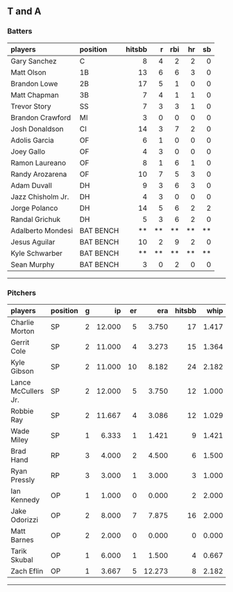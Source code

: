 ## T and A

### Batters

 
|players           |position  | hitsbb|  r| rbi| hr| sb| 
|:-----------------|:---------|------:|--:|---:|--:|--:| 
|Gary Sanchez      |C         |      8|  4|   2|  2|  0| 
|Matt Olson        |1B        |     13|  6|   6|  3|  0| 
|Brandon Lowe      |2B        |     17|  5|   1|  0|  0| 
|Matt Chapman      |3B        |      7|  4|   1|  1|  0| 
|Trevor Story      |SS        |      7|  3|   3|  1|  0| 
|Brandon Crawford  |MI        |      3|  0|   0|  0|  0| 
|Josh Donaldson    |CI        |     14|  3|   7|  2|  0| 
|Adolis Garcia     |OF        |      6|  1|   0|  0|  0| 
|Joey Gallo        |OF        |      4|  3|   0|  0|  0| 
|Ramon Laureano    |OF        |      8|  1|   6|  1|  0| 
|Randy Arozarena   |OF        |     10|  7|   5|  3|  0| 
|Adam Duvall       |DH        |      9|  3|   6|  3|  0| 
|Jazz Chisholm Jr. |DH        |      4|  3|   0|  0|  0| 
|Jorge Polanco     |DH        |     14|  5|   6|  2|  2| 
|Randal Grichuk    |DH        |      5|  3|   6|  2|  0| 
|Adalberto Mondesi |BAT BENCH |     **| **|  **| **| **| 
|Jesus Aguilar     |BAT BENCH |     10|  2|   9|  2|  0| 
|Kyle Schwarber    |BAT BENCH |     **| **|  **| **| **| 
|Sean Murphy       |BAT BENCH |      3|  0|   2|  0|  0| 


* * *

### Pitchers

 
|players             |position |  g|     ip| er|    era| hitsbb|  whip| so|  w| sv| 
|:-------------------|:--------|--:|------:|--:|------:|------:|-----:|--:|--:|--:| 
|Charlie Morton      |SP       |  2| 12.000|  5|  3.750|     17| 1.417| 16|  1|  0| 
|Gerrit Cole         |SP       |  2| 11.000|  4|  3.273|     15| 1.364| 19|  1|  0| 
|Kyle Gibson         |SP       |  2| 11.000| 10|  8.182|     24| 2.182|  6|  0|  0| 
|Lance McCullers Jr. |SP       |  2| 12.000|  5|  3.750|     12| 1.000| 18|  1|  0| 
|Robbie Ray          |SP       |  2| 11.667|  4|  3.086|     12| 1.029| 12|  1|  0| 
|Wade Miley          |SP       |  1|  6.333|  1|  1.421|      9| 1.421|  8|  1|  0| 
|Brad Hand           |RP       |  3|  4.000|  2|  4.500|      6| 1.500|  4|  1|  1| 
|Ryan Pressly        |RP       |  3|  3.000|  1|  3.000|      3| 1.000|  5|  0|  1| 
|Ian Kennedy         |OP       |  1|  1.000|  0|  0.000|      2| 2.000|  1|  0|  0| 
|Jake Odorizzi       |OP       |  2|  8.000|  7|  7.875|     16| 2.000|  7|  0|  0| 
|Matt Barnes         |OP       |  2|  2.000|  0|  0.000|      0| 0.000|  2|  1|  1| 
|Tarik Skubal        |OP       |  1|  6.000|  1|  1.500|      4| 0.667|  4|  1|  0| 
|Zach Eflin          |OP       |  1|  3.667|  5| 12.273|      8| 2.182|  5|  0|  0| 


* * *


